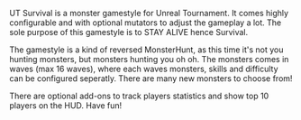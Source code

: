 UT Survival is a monster gamestyle for Unreal Tournament. It comes highly configurable and with optional mutators to adjust the gameplay a
lot. The sole purpose of this gamestyle is to STAY ALIVE hence Survival.

The gamestyle is a kind of reversed MonsterHunt, as this time it's not you hunting monsters, but monsters hunting you oh oh. The monsters
comes in waves (max 16 waves), where each waves monsters, skills and difficulty can be configured seperatly. There are many new monsters to
choose from!

There are optional add-ons to track players statistics and show top 10 players on the HUD. Have fun!